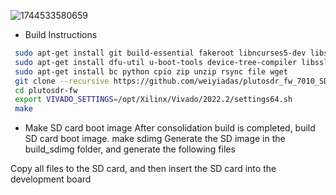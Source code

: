 ![1744533580659](https://github.com/user-attachments/assets/fa599cc4-be92-48e0-b6b3-710a280cb6fa)
* Build Instructions
```bash
 sudo apt-get install git build-essential fakeroot libncurses5-dev libssl-dev ccache
 sudo apt-get install dfu-util u-boot-tools device-tree-compiler libssl1.0-dev mtools
 sudo apt-get install bc python cpio zip unzip rsync file wget
 git clone --recursive https://github.com/weiyiadas/plutosdr_fw_7010_SDR.git
 cd plutosdr-fw
 export VIVADO_SETTINGS=/opt/Xilinx/Vivado/2022.2/settings64.sh
 make

```


* Make SD card boot image
After consolidation build is completed, build SD card boot image.
make sdimg
Generate the SD image in the build_sdimg folder, and generate the following files



Copy all files to the SD card, and then insert the SD card into the development board
